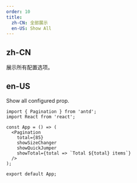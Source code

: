 ```yaml
---
order: 10
title:
  zh-CN: 全部展示
  en-US: Show All
---
```


## zh-CN

展示所有配置选项。

## en-US

Show all configured prop.

```tsx
import { Pagination } from 'antd';
import React from 'react';

const App = () => (
  <Pagination
    total={85}
    showSizeChanger
    showQuickJumper
    showTotal={total => `Total ${total} items`}
  />
);

export default App;
```
